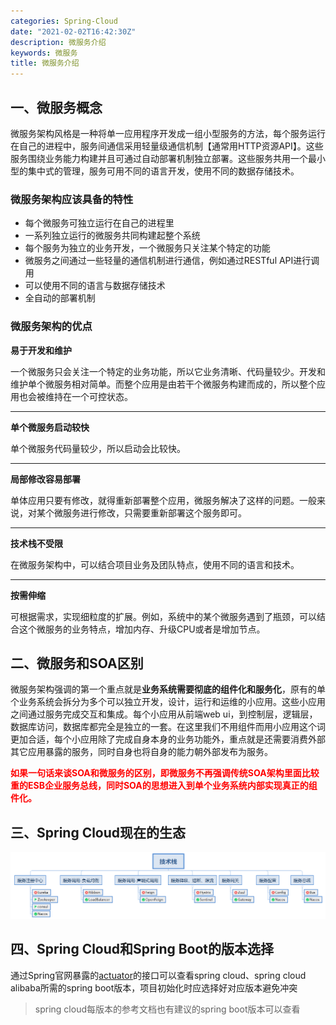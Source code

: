 ```yaml
---
categories: Spring-Cloud
date: "2021-02-02T16:42:30Z"
description: 微服务介绍
keywords: 微服务
title: 微服务介绍
---
```


## 一、微服务概念

​	微服务架构风格是一种将单一应用程序开发成一组小型服务的方法，每个服务运行在自己的进程中，服务间通信采用轻量级通信机制【通常用HTTP资源API】。这些服务围绕业务能力构建并且可通过自动部署机制独立部署。这些服务共用一个最小型的集中式的管理，服务可用不同的语言开发，使用不同的数据存储技术。

### 微服务架构应该具备的特性

- 每个微服务可独立运行在自己的进程里
- 一系列独立运行的微服务共同构建起整个系统
- 每个服务为独立的业务开发，一个微服务只关注某个特定的功能
- 微服务之间通过一些轻量的通信机制进行通信，例如通过RESTful API进行调用
- 可以使用不同的语言与数据存储技术
- 全自动的部署机制

### 微服务架构的优点

**易于开发和维护**

一个微服务只会关注一个特定的业务功能，所以它业务清晰、代码量较少。开发和维护单个微服务相对简单。而整个应用是由若干个微服务构建而成的，所以整个应用也会被维持在一个可控状态。

---

**单个微服务启动较快**

单个微服务代码量较少，所以启动会比较快。

---

**局部修改容易部署**

单体应用只要有修改，就得重新部署整个应用，微服务解决了这样的问题。一般来说，对某个微服务进行修改，只需要重新部署这个服务即可。

---

**技术栈不受限**

在微服务架构中，可以结合项目业务及团队特点，使用不同的语言和技术。

---

**按需伸缩**

可根据需求，实现细粒度的扩展。例如，系统中的某个微服务遇到了瓶颈，可以结合这个微服务的业务特点，增加内存、升级CPU或者是增加节点。

## 二、微服务和SOA区别

微服务架构强调的第一个重点就是**业务系统需要彻底的组件化和服务化**，原有的单个业务系统会拆分为多个可以独立开发，设计，运行和运维的小应用。这些小应用之间通过服务完成交互和集成。每个小应用从前端web ui，到控制层，逻辑层，数据库访问，数据库都完全是独立的一套。在这里我们不用组件而用小应用这个词更加合适，每个小应用除了完成自身本身的业务功能外，重点就是还需要消费外部其它应用暴露的服务，同时自身也将自身的能力朝外部发布为服务。

<span style="color:red">**如果一句话来谈SOA和微服务的区别，即微服务不再强调传统SOA架构里面比较重的ESB企业服务总线，同时SOA的思想进入到单个业务系统内部实现真正的组件化。**</span>

## 三、Spring Cloud现在的生态

![Spring Cloud现在的生态](/img/spring-cloud-preorder/spring-cloud-stack.png)

## 四、Spring Cloud和Spring Boot的版本选择

通过Spring官网暴露的[actuator](https://start.spring.io/actuator/info)的接口可以查看spring cloud、spring cloud alibaba所需的spring boot版本，项目初始化时应选择好对应版本避免冲突

> spring cloud每版本的参考文档也有建议的spring boot版本可以查看